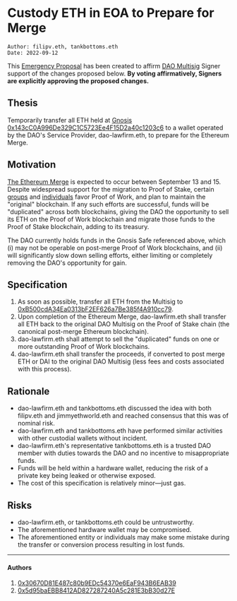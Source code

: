 # Custody ETH in EOA to Prepare for Merge

```
Author: filipv.eth, tankbottoms.eth
Date: 2022-09-12
```

This [Emergency Proposal](https://gov.move.xyz/dao/governance/process) has been created to affirm [DAO Multisig](https://gnosis-safe.io/app/eth:0x143cC0A996De329C1C5723Ee4F15D2a40c1203c6/) Signer support of the changes proposed below. **By voting affirmatively, Signers are explicitly approving the proposed changes.**

## Thesis

Temporarily transfer all ETH held at [Gnosis 0x143cC0A996De329C1C5723Ee4F15D2a40c1203c6](https://gnosis-safe.io/app/eth:0x143cC0A996De329C1C5723Ee4F15D2a40c1203c6/) to a wallet operated by the DAO's Service Provider, dao-lawfirm.eth, to prepare for the Ethereum Merge.

## Motivation

[The Ethereum Merge](https://ethereum.org/en/upgrades/merge/) is expected to occur between September 13 and 15. Despite widespread support for the migration to Proof of Stake, certain [groups](https://twitter.com/Poloniex/status/1555085757450272768?s=20) and [individuals](https://www.coindesk.com/business/2022/08/15/miner-chandler-guo-repeats-support-for-ethereum-fork-post-merge/) favor Proof of Work, and plan to maintain the "original" blockchain. If any such efforts are successful, funds will be "duplicated" across both blockchains, giving the DAO the opportunity to sell its ETH on the Proof of Work blockchain and migrate those funds to the Proof of Stake blockchain, adding to its treasury.

The DAO currently holds funds in the Gnosis Safe referenced above, which (i) may not be operable on post-merge Proof of Work blockchains, and (ii) will significantly slow down selling efforts, either limiting or completely removing the DAO's opportunity for gain.

## Specification

1. As soon as possible, transfer all ETH from the Multisig to [0xB500cdA34Ea0313bF2EF626a7Be385f4A910cc79](https://etherscan.io/address/0xB500cdA34Ea0313bF2EF626a7Be385f4A910cc79).
2. Upon completion of the Ethereum Merge, dao-lawfirm.eth shall transfer all ETH back to the original DAO Multisig on the Proof of Stake chain (the canonical post-merge Ethereum blockchain).
3. dao-lawfirm.eth shall attempt to sell the "duplicated" funds on one or more outstanding Proof of Work blockchains.
4. dao-lawfirm.eth shall transfer the proceeds, if converted to post merge ETH or DAI to the original DAO Multisig (less fees and costs associated with this process).

## Rationale

-   dao-lawfirm.eth and tankbottoms.eth discussed the idea with both filipv.eth and jimmyethworld.eth and reached consensus that this was of nominal risk.
-   dao-lawfirm.eth and tankbottoms.eth have performed similar activities with other custodial wallets without incident.
-   dao-lawfirm.eth's representative tankbottoms.eth is a trusted DAO member with duties towards the DAO and no incentive to misappropriate funds.
-   Funds will be held within a hardware wallet, reducing the risk of a private key being leaked or otherwise exposed.
-   The cost of this specification is relatively minor—just gas.

## Risks

-   dao-lawfirm.eth, or tankbottoms.eth could be untrustworthy.
-   The aforementioned hardware wallet may be compromised.
-   The aforementioned entity or individuals may make some mistake during the transfer or conversion process resulting in lost funds.

---

#### Authors

1. [0x30670D81E487c80b9EDc54370e6EaF943B6EAB39](https://etherscan.io/address/0x30670d81e487c80b9edc54370e6eaf943b6eab39)
2. [0x5d95baEBB8412AD827287240A5c281E3bB30d27E](https://etherscan.io/address/0x5d95baEBB8412AD827287240A5c281E3bB30d27E)
